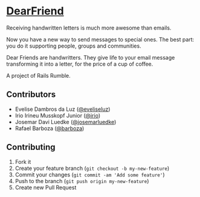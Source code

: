 # [DearFriend](http://dearfriend.cc)

Receiving handwritten letters is much more awesome than emails.

Now you have a new way to send messages to special ones. The best part: you do it supporting people, groups and communities.

Dear Friends are handwritters. They give life to your email message transforming it into a letter, for the price of a cup of coffee.

A project of Rails Rumble.

## Contributors

- Evelise Dambros da Luz ([@eveliseluz](http://github.com/eveliseluz))
- Irio Irineu Musskopf Junior ([@irio](http://github.com/Irio))
- Josemar Davi Luedke ([@josemarluedke](http://github.com/josemarluedke))
- Rafael Barboza ([@barboza](http://github.com/barboza))


## Contributing

1. Fork it
2. Create your feature branch (`git checkout -b my-new-feature`)
3. Commit your changes (`git commit -am 'Add some feature'`)
4. Push to the branch (`git push origin my-new-feature`)
5. Create new Pull Request
